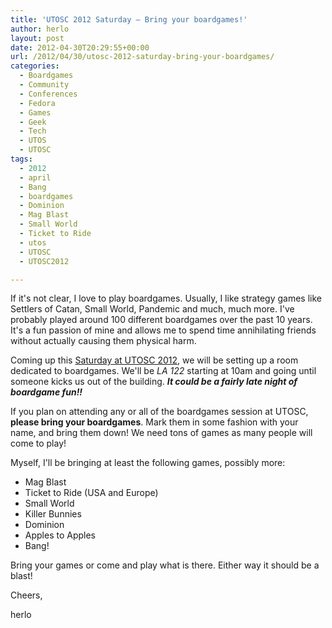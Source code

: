 ```yaml
---
title: 'UTOSC 2012 Saturday – Bring your boardgames!'
author: herlo
layout: post
date: 2012-04-30T20:29:55+00:00
url: /2012/04/30/utosc-2012-saturday-bring-your-boardgames/
categories:
  - Boardgames
  - Community
  - Conferences
  - Fedora
  - Games
  - Geek
  - Tech
  - UTOS
  - UTOSC
tags:
  - 2012
  - april
  - Bang
  - boardgames
  - Dominion
  - Mag Blast
  - Small World
  - Ticket to Ride
  - utos
  - UTOSC
  - UTOSC2012

---
```

If it's not clear, I love to play boardgames. Usually, I like strategy games like Settlers of Catan, Small World, Pandemic and much, much more. I've probably played around 100 different boardgames over the past 10 years. It's a fun passion of mine and allows me to spend time annihilating friends without actually causing them physical harm.

Coming up this [Saturday at UTOSC 2012][1], we will be setting up a room dedicated to boardgames. We'll be _LA 122_ starting at 10am and going until someone kicks us out of the building. _**It could be a fairly late night of boardgame fun!!**_

If you plan on attending any or all of the boardgames session at UTOSC, **please bring your boardgames**. Mark them in some fashion with your name, and bring them down! We need tons of games as many people will come to play!

Myself, I'll be bringing at least the following games, possibly more:

  * Mag Blast
  * Ticket to Ride (USA and Europe)
  * Small World
  * Killer Bunnies
  * Dominion
  * Apples to Apples
  * Bang!

Bring your games or come and play what is there. Either way it should be a blast!

Cheers,

herlo

 [1]: http://conference.utos.org/schedule/schedule-saturday/